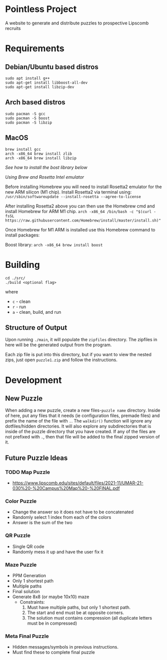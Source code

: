 # Pointless Project
A website to generate and distribute puzzles to prospective Lipscomb recruits

# Requirements

## Debian/Ubuntu based distros

```
sudo apt install g++
sudo apt-get install libboost-all-dev
sudo apt-get install libzip-dev
```

## Arch based distros

```
sudo pacman -S gcc
sudo pacman -S boost
sudo pacman -S libzip
```

## MacOS

```
brew install gcc
arch -x86_64 brew install zlib
arch -x86_64 brew install libzip
```

_See how to install the bost library below_

*Using Brew and Rosetta Intel emulator*

Before installing Homebrew you will need to install Rosetta2 emulator for the new ARM silicon (M1 chip). Install Rosetta2 via terminal using:
`/usr/sbin/softwareupdate --install-rosetta --agree-to-license`

After installing Rosetta2 above you can then use the Homebrew cmd and install Homebrew for ARM M1 chip.
`arch -x86_64 /bin/bash -c "$(curl -fsSL https://raw.githubusercontent.com/Homebrew/install/master/install.sh)"`

Once Homebrew for M1 ARM is installed use this Homebrew command to install packages:

Boost library:
`arch -x86_64 brew install boost`

# Building
```
cd ./src/
./build <optional flag>
```
where
* `c` - clean
* `r` - run
* `a` - clean, build, and run

## Structure of Output

Upon running `./main`, it will populate the `zipfiles` directory.
The zipfiles in here will be the generated output from the program.

Each zip file is put into this directory, but if you want to view
the nested zips, just open `puzzle1.zip` and follow the instructions.

# Development

## New Puzzle

When adding a new puzzle, create a new files-`puzzle name` directory. Inside of here,
put any files that it needs (ie configuration files, premade files) and prefix
the name of the file with `.`. The `walkdir()` function will ignore any
dotfiles/hidden directories. It will also explore any subdirectories that is inside
of the puzzle directory that you have created. If any of the files are not prefixed with `.`,
then that file will be added to the final zipped version of it.

## Future Puzzle Ideas

### TODO Map Puzzle
- https://www.lipscomb.edu/sites/default/files/2021-11/UMAR-21-030%20-%20Campus%20Map%20-%20FINAL.pdf

### Color Puzzle
- Change the answer so it does not have to be concatenated
- Randomly select 1 index from each of the colors
- Answer is the sum of the two

### QR Puzzle
- Single QR code
- Randomly mess it up and have the user fix it

### Maze Puzzle
- PPM Generation
- Only 1 shortest path
- Multiple paths
- Final solution
- Generate 8x8 (or maybe 10x10) maze
  - Constraints:
    1. Must have multiple paths, but only 1 shortest path.
    2. The start and end must be at opposite corners.
    3. The solution must contains compression (all duplicate letters must be in compressed)

### Meta Final Puzzle
- Hidden messages/symbols in previous instructions.
- Must find these to complete final puzzle
